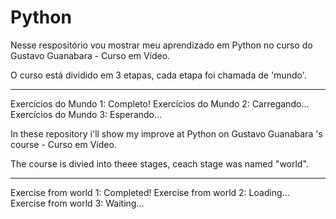 # Python
 Nesse respositório vou mostrar meu aprendizado em Python no curso do Gustavo Guanabara - Curso em Vídeo.

 O curso está dividido em 3 etapas, cada etapa foi chamada de 'mundo'.

 _______________________________________________________
 Exercícios do Mundo 1: Completo!
 Exercícios do Mundo 2: Carregando...
 Exercícios do Mundo 3: Esperando...


In these repository i'll show my improve at Python on Gustavo Guanabara 's course - Curso em Vídeo.

 The course is divied into theee stages, ceach stage was named "world".

 _______________________________________________________
 Exercise from world 1: Completed!
 Exercise from world 2: Loading...
 Exercise from world 3: Waiting...